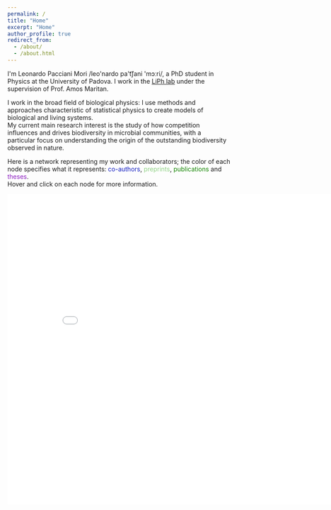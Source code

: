 ```yaml
---
permalink: /
title: "Home"
excerpt: "Home"
author_profile: true
redirect_from:
  - /about/
  - /about.html
---
```


I'm Leonardo Pacciani Mori /leo&#39;nardo pa&#39;t͡ʃani &#39;mɔːri/, a PhD student in Physics at the University of Padova. I work in the [LiPh lab](http://liphlab.netlify.com/) under the supervision of Prof. Amos Maritan.

I work in the broad field of biological physics: I use methods and approaches characteristic of statistical physics to create models of biological and living systems.<br>
My current main research interest is the study of how competition influences and drives biodiversity in microbial communities, with a particular focus on understanding the origin of the outstanding biodiversity observed in nature.

Here is a network representing my work and collaborators; the color of each node specifies what it represents: <span style="color:#1722C1">co-authors</span>, <span style="color:#90d185">preprints</span>, <span style="color:#138400">publications</span> and <span style="color:#8e20c1">theses</span>.<br>
Hover and click on each node for more information.
<iframe src="/collab_net/network.html" height="700" width="850" style="border:none;"></iframe>
